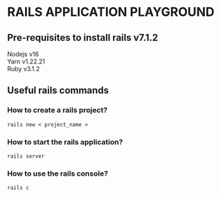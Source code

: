 # RAILS APPLICATION PLAYGROUND

## Pre-requisites to install rails v7.1.2
Nodejs v16 \
Yarn v1.22.21 \
Ruby v3.1.2

## Useful rails commands
### How to create a rails project?
```
rails new < project_name >
```
### How to start the rails application?
```
rails server
```
### How to use the rails console?
```
rails c 
```